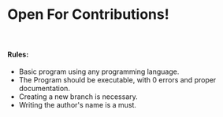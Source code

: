 <h1><strong>Open For Contributions!</strong></h1>
</br>
<h4>Rules:</h4>
<ul>
  <li>Basic program using any programming language.</li>
  <li>The Program should be executable, with 0 errors and proper documentation.</li>
  <li>Creating a new branch is necessary.</li>
  <li>Writing the author's name is a must.</li>
</ul>
